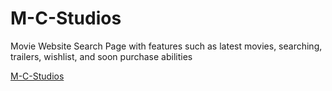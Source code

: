 # M-C-Studios

Movie Website Search Page with features such as latest movies, searching, trailers, wishlist, and soon purchase abilities

[M-C-Studios](https://omar212.github.io/M-C-Studios-2018-/)
